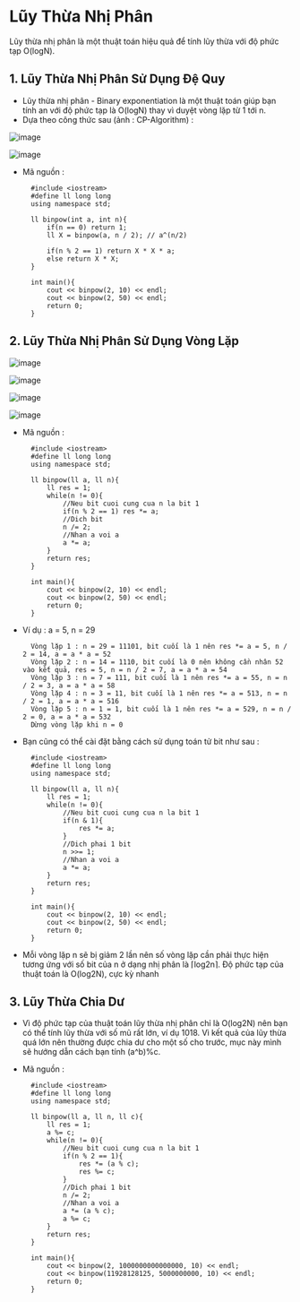 # Lũy Thừa Nhị Phân
Lũy thừa nhị phân là một thuật toán hiệu quả để tính lũy thừa với độ phức tạp O(logN). 
## 1. Lũy Thừa Nhị Phân Sử Dụng Đệ Quy
- Lũy thừa nhị phân - Binary exponentiation là một thuật toán giúp bạn tính an với độ phức tạp là O(logN) thay vì duyệt vòng lặp từ 1 tới n. 
- Dựa theo công thức sau (ảnh : CP-Algorithm) :
  
![image](https://github.com/minchangggg/DSA/assets/125820144/4c7fa873-9c0c-4316-a567-87d001b6f8ba)

![image](https://github.com/minchangggg/DSA/assets/125820144/e590f615-2123-44da-83ed-fcfb2d2a54a0)

- Mã nguồn : 

        #include <iostream>
        #define ll long long
        using namespace std;
        
        ll binpow(int a, int n){
        	if(n == 0) return 1;
        	ll X = binpow(a, n / 2); // a^(n/2)
  
        	if(n % 2 == 1) return X * X * a;
        	else return X * X;
        }
        
        int main(){
        	cout << binpow(2, 10) << endl;
        	cout << binpow(2, 50) << endl;
        	return 0;
        }
  
## 2. Lũy Thừa Nhị Phân Sử Dụng Vòng Lặp
![image](https://github.com/minchangggg/DSA/assets/125820144/69cc2bf8-803c-4338-ab26-a90ddd32e083)

![image](https://github.com/minchangggg/DSA/assets/125820144/63cf56db-0322-4446-b682-c7bbcf3c2bad)

![image](https://github.com/minchangggg/DSA/assets/125820144/66841b7d-07ad-44a0-a634-4bd85e8b34de)

![image](https://github.com/minchangggg/DSA/assets/125820144/586cc4eb-4be2-404a-9c31-30f0361e6777)

- Mã nguồn : 

        #include <iostream>
        #define ll long long
        using namespace std;
        
        ll binpow(ll a, ll n){
        	ll res = 1;
        	while(n != 0){
        		//Neu bit cuoi cung cua n la bit 1 
        		if(n % 2 == 1) res *= a;
        		//Dich bit 
        		n /= 2;
        		//Nhan a voi a
        		a *= a;
        	}
        	return res;
        }
        
        int main(){
        	cout << binpow(2, 10) << endl;
        	cout << binpow(2, 50) << endl;
        	return 0;
        }
  
- Ví dụ : a = 5, n = 29

        Vòng lặp 1 : n = 29 = 11101, bit cuối là 1 nên res *= a = 5, n / 2 = 14, a = a * a = 52
        Vòng lặp 2 : n = 14 = 1110, bit cuối là 0 nên không cần nhân 52 vào kết quả, res = 5, n = n / 2 = 7, a = a * a = 54
        Vòng lặp 3 : n = 7 = 111, bit cuối là 1 nên res *= a = 55, n = n / 2 = 3, a = a * a = 58
        Vòng lặp 4 : n = 3 = 11, bit cuối là 1 nên res *= a = 513, n = n / 2 = 1, a = a * a = 516
        Vòng lặp 5 : n = 1 = 1, bit cuối là 1 nên res *= a = 529, n = n / 2 = 0, a = a * a = 532
        Dừng vòng lặp khi n = 0
  
- Bạn cũng có thể cài đặt bằng cách sử dụng toán tử bit như sau : 

        #include <iostream>
        #define ll long long
        using namespace std;
        
        ll binpow(ll a, ll n){
        	ll res = 1;
        	while(n != 0){
        		//Neu bit cuoi cung cua n la bit 1 
        		if(n & 1){
        			res *= a;
        		}
        		//Dich phai 1 bit 
        		n >>= 1;
        		//Nhan a voi a
        		a *= a;
        	}
        	return res;
        }
        
        int main(){
        	cout << binpow(2, 10) << endl;
        	cout << binpow(2, 50) << endl;
        	return 0;
        }
  
- Mỗi vòng lặp n sẽ bị giảm 2 lần nên số vòng lặp cần phải thực hiện tương ứng với số bit của n ở dạng nhị phân là ⌈log2n⌉. Độ phức tạp của thuật toán là O(log2N), cực kỳ nhanh 

## 3. Lũy Thừa Chia Dư
- Vì độ phức tạp của thuật toán lũy thừa nhị phân chỉ là O(log2N) nên bạn có thể tính lũy thừa với số mũ rất lớn, ví dụ 1018. Vì kết quả của lũy thừa quá lớn nên thường được chia dư cho một số cho trước, mục này mình sẽ hướng dẫn cách bạn tính (a^b)%c. 
- Mã nguồn : 

        #include <iostream>
        #define ll long long
        using namespace std;
        
        ll binpow(ll a, ll n, ll c){
        	ll res = 1;
        	a %= c;
        	while(n != 0){
        		//Neu bit cuoi cung cua n la bit 1 
        		if(n % 2 == 1){
        			res *= (a % c);
        			res %= c;
        		}
        		//Dich phai 1 bit 
        		n /= 2;
        		//Nhan a voi a
        		a *= (a % c);
        		a %= c;
        	}
        	return res;
        }

        int main(){
        	cout << binpow(2, 1000000000000000, 10) << endl;
        	cout << binpow(11928128125, 5000000000, 10) << endl;
        	return 0;
        }
